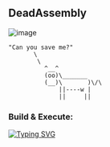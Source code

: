 ## DeadAssembly



![image](https://github.com/user-attachments/assets/ae98cfe0-9d81-4c27-bedc-a5b1e3e67556)

    "Can you save me?"
           \
            \
              ^__^
              (oo)\_______
              (__)\       )\/\
                  ||----w |
                  ||     ||


### Build & Execute:
[![Typing SVG](https://readme-typing-svg.demolab.com?font=Fira+Code&duration=20000&pause=2000&color=7E7E7E&background=000000&multiline=true&width=1200&separator=%3C&lines=nasm+-f+elf64+assembler01.asm+-o+asm01.o+%26%26+ld+-m+elf_x86_64+asm01.o+-o+dead_asm01+;+.%2Fdead_asm01)](https://git.io/typing-svg)
